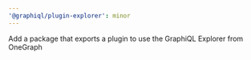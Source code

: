 ```yaml
---
'@graphiql/plugin-explorer': minor
---
```


Add a package that exports a plugin to use the GraphiQL Explorer from OneGraph
